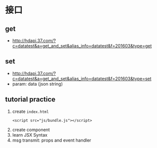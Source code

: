 # 接口
## get
* http://hdapi.37.com/?c=datatest&a=get_and_set&alias_info=datatest&f=201603&type=get
## set
* http://hdapi.37.com/?c=datatest&a=get_and_set&alias_info=datatest&f=201603&type=set
* param: data (json string)

## tutorial practice
1. create `index.html`
    ```
    <script src="js/bundle.js"></script>
    ```
2. create component
3. learn JSX Syntax
4. msg transmit: props and event handler
